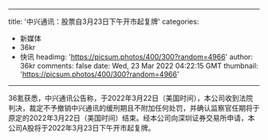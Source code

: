 
---
title: '中兴通讯：股票自3月23日下午开市起复牌'
categories: 
 - 新媒体
 - 36kr
 - 快讯
headimg: 'https://picsum.photos/400/300?random=4966'
author: 36kr
comments: false
date: Wed, 23 Mar 2022 04:22:15 GMT
thumbnail: 'https://picsum.photos/400/300?random=4966'
---

<div>   
36氪获悉，中兴通讯公告称，于2022年3月22日（美国时间），本公司收到法院判决，裁定不予撤销中兴通讯的缓刑期且不附加任何处罚，并确认监察官任期将于原定的2022年3月22日（美国时间）结束。经本公司向深圳证券交易所申请，本公司A股将于2022年3月23日下午开市起复牌。  
</div>
            